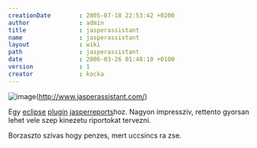 ```yaml
---
creationDate        : 2005-07-18 22:53:42 +0200 
author              : admin 
title               : jasperassistant 
name                : jasperassistant 
layout              : wiki 
path                : jasperassistant 
date                : 2006-03-26 01:48:10 +0100 
version             : 1 
creator             : kocka 
---
```

![image](http://www.jasperassistant.com/images/logo2-small.png)(http://www.jasperassistant.com/)

Egy [eclipse](Eclipse.html) [plugin](plugin.html) [jasperreports](jasperreports.html)hoz. Nagyon impressziv, rettento gyorsan lehet vele szep kinezetu riportokat tervezni.

Borzaszto szivas hogy penzes, mert uccsincs ra zse.
